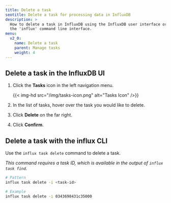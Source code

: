 ```yaml
---
title: Delete a task
seotitle: Delete a task for processing data in InfluxDB
description: >
  How to delete a task in InfluxDB using the InfluxDB user interface or using
  the 'influx' command line interface.
menu:
  v2_0:
    name: Delete a task
    parent: Manage tasks
    weight: 4
---
```


## Delete a task in the InfluxDB UI
1. Click the **Tasks** icon in the left navigation menu.

    {{< img-hd src="/img/tasks-icon.png" alt="Tasks Icon" />}}

2. In the list of tasks, hover over the task you would like to delete.
3. Click **Delete** on the far right.
4. Click **Confirm**.


## Delete a task with the influx CLI
Use the `influx task delete` command to delete a task.

_This command requires a task ID, which is available in the output of `influx task find`._

```sh
# Pattern
influx task delete -i <task-id>

# Example
influx task delete -i 0343698431c35000
```
